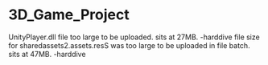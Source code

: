 # 3D_Game_Project
UnityPlayer.dll file too large to be uploaded. sits at 27MB. -harddive
file size for sharedassets2.assets.resS was too large to be uploaded in file batch. sits at 47MB. -harddive
